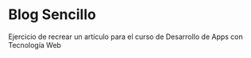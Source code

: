 # Blog Sencillo
Ejercicio de recrear un artículo para el curso de Desarrollo de Apps con Tecnología Web

